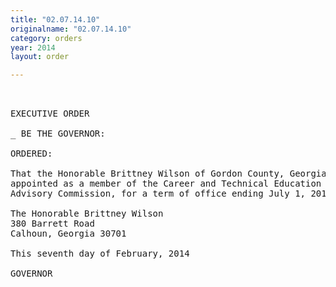 ```yaml
---
title: "02.07.14.10"
originalname: "02.07.14.10"
category: orders
year: 2014
layout: order

---
```

<pre>
 

EXECUTIVE ORDER

_ BE THE GOVERNOR:

ORDERED:

That the Honorable Brittney Wilson of Gordon County, Georgia, is
appointed as a member of the Career and Technical Education
Advisory Commission, for a term of office ending July 1, 2015.

The Honorable Brittney Wilson
380 Barrett Road
Calhoun, Georgia 30701

This seventh day of February, 2014

GOVERNOR

</pre>
